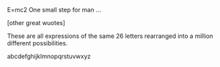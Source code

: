 E=mc2
One small step for man ...

[other great wuotes]

These are all expressions of the same 26 letters rearranged into a million different possibilities. 

abcdefghijklmnopqrstuvwxyz